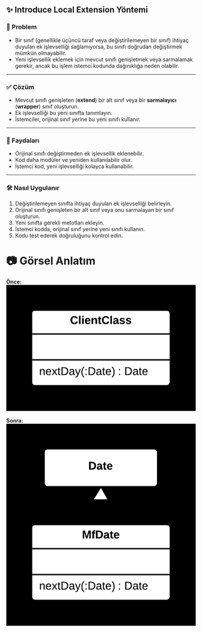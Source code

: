 ## ✨ Introduce Local Extension Yöntemi

### 🐞 Problem

- Bir sınıf (genellikle üçüncü taraf veya değiştirilemeyen bir sınıf) ihtiyaç duyulan ek işlevselliği sağlamıyorsa, bu sınıfı doğrudan değiştirmek mümkün olmayabilir.
- Yeni işlevsellik eklemek için mevcut sınıfı genişletmek veya sarmalamak gerekir, ancak bu işlem istemci kodunda dağınıklığa neden olabilir.

---

### ✅ Çözüm

- Mevcut sınıfı genişleten (**extend**) bir alt sınıf veya bir **sarmalayıcı** (**wrapper**) sınıf oluşturun.
- Ek işlevselliği bu yeni sınıfta tanımlayın.
- İstemciler, orijinal sınıf yerine bu yeni sınıfı kullanır.

---

### 🌱 Faydaları

- Orijinal sınıfı değiştirmeden ek işlevsellik eklenebilir.
- Kod daha modüler ve yeniden kullanılabilir olur.
- İstemci kod, yeni işlevselliği kolayca kullanabilir.

---

### 🛠️ Nasıl Uygulanır

1. Değiştirilemeyen sınıfta ihtiyaç duyulan ek işlevselliği belirleyin.
2. Orijinal sınıfı genişleten bir alt sınıf veya onu sarmalayan bir sınıf oluşturun.
3. Yeni sınıfta gerekli metotları ekleyin.
4. İstemci kodda, orijinal sınıf yerine yeni sınıfı kullanın.
5. Kodu test ederek doğruluğunu kontrol edin.


# 📷 Görsel Anlatım

**Önce:**  
![Önceki hali](before.png)

**Sonra:**  
![Sonraki hali](after.png)